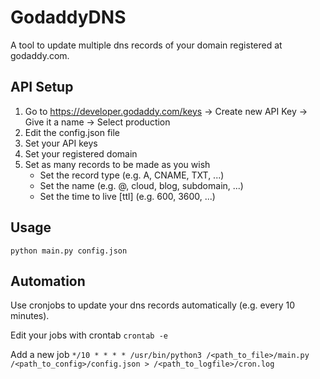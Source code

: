 # GodaddyDNS

A tool to update multiple dns records of your domain registered at godaddy.com.

## API Setup

1. Go to https://developer.godaddy.com/keys -> Create new API Key -> Give it a name -> Select production
2. Edit the config.json file
3. Set your API keys
4. Set your registered domain
5. Set as many records to be made as you wish
   - Set the record type (e.g. A, CNAME, TXT, ...)
   - Set the name (e.g. @, cloud, blog, subdomain, ...)
   - Set the time to live [ttl] (e.g. 600, 3600, ...)

## Usage

```python main.py config.json```

## Automation

Use cronjobs to update your dns records automatically (e.g. every 10 minutes).

Edit your jobs with crontab
```crontab -e```

Add a new job
```*/10 * * * * /usr/bin/python3 /<path_to_file>/main.py /<path_to_config>/config.json > /<path_to_logfile>/cron.log```
